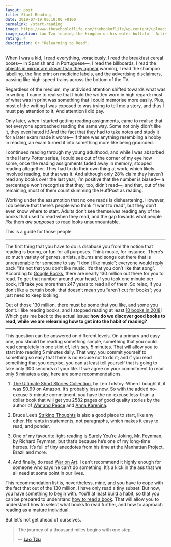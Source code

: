 ```yaml
---
layout: post
title: Start Reading
date: 2019-07-19 00:10:00 +0100
permalink: /start-reading
image: https://www.theschooloflife.com/thebookoflife/wp-content/uploads/2014/11/LaoTzu-Taoist-562x10241.jpg
image_caption: Lao Tzu leaving the kingdom on his water buffalo - Artist Unknown
rating: 4
description: Or "Relearning to Read".
---
```

When I was a kid, I read everything, voraciously. I read the breakfast cereal boxes— in Spanish and in Portuguese—, I read the billboards, I read the [objects in mirror are closer than they appear](https://en.wikipedia.org/wiki/Objects_in_mirror_are_closer_than_they_appear) warning, I read the shampoo labelling, the fine print on medicine labels, and the advertising disclaimers, passing like high-speed trains across the bottom of the TV.

Regardless of the medium, my undivided attention shifted towards what was in writing. I came to realise that I hold the written word in high regard: most of what was in print was something that I could memorise more easily. Plus, most of the writing I was exposed to was trying to tell me a story, and thus I must pay attention to it. And attention I did pay.

Only later, when I started getting reading assignments, came to realise that not everyone approached reading the same way. Some not only didn’t like it, they even hated it! And the fact that they had to take notes and study it for a later exam made it worse— if there was anything resembling a hobby in reading, an exam turned it into something more like being grounded.

I continued reading through my young adulthood, and while I was absorbed in the Harry Potter series, I could see out of the corner of my eye how some, once the reading assignments faded away in memory, stopped reading altogether. They had to do their own thing at work, which likely involved reading, but that was it. And although only 28% claim they haven’t read any books over the last year, I’m positive that the number is biased— a percentage won’t recognise that they, too, didn’t read—, and that, out of the remaining, most of them count skimming the HuffPost as reading.

Working under the assumption that no one reads is disheartening. However, I do believe that there’s people who think “I want to read”, but they don’t even know where to start. Adults don’t see themselves reading any of the books that used to read when they read, and the gap towards what people *like* them *are supposed* to read looks unsurmountable.

This is a guide for those people.

<hr>

The first thing that you have to do is disabuse you from the notion that reading is boring, or fun for all purposes. Think music, for instance. There’s so much variety of genres, artists, albums and songs out there that is unreasonable for someone to say “I don’t like music”; everyone would reply back “it’s not that you don’t like music, it’s that you don’t like that song”. According to [Google Books](http://booksearch.blogspot.com/2010/08/books-of-world-stand-up-and-be-counted.html), there are nearly 130 million out there for you to read. To get that number around your head, if you took one minute per book, it’ll take you more than 247 years to read all of them. So relax, if you don’t like a certain book, that doesn’t mean you “aren’t cut for books”; you just need to keep looking.

Out of those 130 million, there must be some that you like, and some you don’t. I like reading books, and I stopped reading at least [10 books in 2018](/anti-reading-list/2018)! Which gets me back to the actual issue: __how do we discover good books to read, while we are relearning how to get into the habit of reading?__

<hr>

This question can be answered on different levels. On a primary and easy one, you should be reading something simple, something that you could read completely in one stint of, let’s say, 5 minutes. That will allow you to start into reading 5 minutes daily. That way, you commit yourself to something so easy that there is no excuse not to do it; and if you read something that you despise, you can at least tell yourself that is going to take only 300 seconds of your life.
If we agree on your commitment to read only 5 minutes a day, here are some recommendations.

1. [The Ultimate Short Stories Collection](https://www.amazon.com/gp/product/B01DY6VFH8/ref=as_li_tl?ie=UTF8&camp=1789&creative=9325&creativeASIN=B01DY6VFH8&linkCode=as2&tag=alvaroduran-20&linkId=a7a8089dcfb2fdf7ffbcc81f5510312b), by Leo Tolstoy. When I bought it, it was $0.99 on Amazon. It’s probably less now. So with the added no-excuse 5-minute commitment, you have the no-excuse less-than-a-dollar book that will get you 2582 pages of good quality stories by the author of [War and Peace](https://www.amazon.com/gp/product/1853260622/ref=as_li_tl?ie=UTF8&camp=1789&creative=9325&creativeASIN=1853260622&linkCode=as2&tag=alvaroduran-20&linkId=67338e795bb60706ff0693d1106d7177) and [Anna Karenina](https://www.amazon.com/gp/product/1853262714?ie=UTF8).
2. Bruce Lee’s [Striking Thoughts](https://www.amazon.com/gp/product/0804834717/ref=as_li_tl?ie=UTF8&camp=1789&creative=9325&creativeASIN=0804834717&linkCode=as2&tag=alvaroduran-20&linkId=901cbd19e9111f1a0c078b94d21ea006) is also a good place to start, like any other. He rants in statements, not paragraphs, which makes it easy to read, and ponder.

3. One of my favourite light-reading is [Surely You’re Joking, Mr. Feynman](https://www.amazon.com/gp/product/0393355624/ref=as_li_tl?ie=UTF8&camp=1789&creative=9325&creativeASIN=0393355624&linkCode=as2&tag=alvaroduran-20&linkId=e0ed9335b6d87459f395142c4d5c85de), by Richard Feynman, but that’s because he’s one of my long-time heroes. It’s full of tiny anecdotes from his time at the Manhattan Project, Brazil and more.
4. And finally, do read [War on Art](https://www.amazon.com/gp/product/1936891026/ref=as_li_tl?ie=UTF8&camp=1789&creative=9325&creativeASIN=1936891026&linkCode=as2&tag=alvaroduran-20&linkId=1a70aa9701c76817c6c1af9c91a80db8). I can’t recommend it highly enough for someone who says he can’t do something. It’s a kick in the ass that we all need at some point in our lives.

This recommendation list is, nevertheless, mine, and you have to cope with the fact that out of the 130 million, I have only read a tiny subset. But now, you have something to begin with. You’ll at least build a habit, so that you can be prepared to understand [how to read a book](/how-to-read-a-book). That will allow you to understand how to select what books to read further, and how to approach reading as a mature individual.

But let's not get ahead of ourselves.

> The journey of a thousand miles begins with one step.
>
> — __[Lao Tzu](https://www.theschooloflife.com/thebookoflife/the-great-eastern-philosophers-lao-tzu/)__
